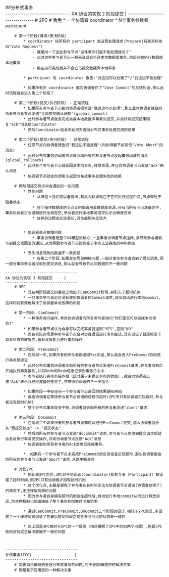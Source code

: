 ##分布式事务   
    --------------------------------
    XA 协议的实现 2 阶段提交		|
    --------------------------------
        # 2PC
        # 角色
            * 一个协调者 coordinator
            * N个事务参数者 partcipant
        
        # 第一个阶段(请求/表决阶段)
            * coordinator 往所有的 partcipant 发送预处理请求:Prepare(有些资料也叫"Vote Request")
                - 就是问一下这些参与节点"这件事你们能不能处理成功了"
                - 此时这些参与者节点一般来说就会打开本地数据库事务,然后开始执行数据库本地事务
                - 但在执行完成后并不会立马提交数据库本地事务
            
            * partcipant 向 coordinator 报告:"我这边可以处理了"/"我这边不能处理"
    
            * 如果所有的 coordinator 都向协调者作了"Vote Commit"的反馈的话,那么此时流程就会进入第二个阶段了
    
        # 第二个阶段(提交/执行阶段) - 正常流程
            * 如果所有参与者节点都向协调者报告说"我这边可以处理",那么此时协调者就会向所有参与者节点发送"全局提交确认通知"(global_commit)
            * 此时参与者节点就会完成自身本地数据库事务的提交,并最终将提交结果回复"ack"消息给Coordinator
            * 然后Coordinator就会向调用方返回分布式事务处理完成的结果
        
        # 第二个阶段(提交/执行阶段) - 异常流程
            * 任意节点向协调者报告说"我这边不能处理"(向协调者节点反馈"Vote Abort"的消息)
            * 此时分布式事务协调者节点就会向所有的参与者节点发起事务回滚的消息(global_rollback)
            * 此时各个参与者节点就会回滚本地事务,释放资源,并且向协调者节点发送"ack"确认消息
            * 协调者节点就会向调用方返回分布式事务处理失败的结果
            
        # 两阶段提交协议中会遇到的一些问题
            * 性能问题
                * 从流程上我们可以看得出,其最大缺点就在于它的执行过程中间,节点都处于阻塞状态
                * 各个操作数据库的节点此时都占用着数据库资源,只有当所有节点准备完毕,事务协调者才会通知进行全局提交,参与者进行本地事务提交后才会释放资源
                * 这样的过程会比较漫长,对性能影响比较大
    
    
            * 协调者单点故障问题
                * 事务协调者是整个XA模型的核心,一旦事务协调者节点挂掉,会导致参与者收不到提交或回滚的通知,从而导致参与者节点始终处于事务无法完成的中间状态
    
            * 丢失消息导致的数据不一致问题
                * 在第二个阶段,如果发生局部网络问题,一部分事务参与者收到了提交消息,另一部分事务参与者没收到提交消息,那么就会导致节点间数据的不一致问题
    
    --------------------------------
    XA 协议的实现 3 阶段提交		|
    --------------------------------
        # 3PC
            * 其在两阶段提交的基础上增加了CanCommit阶段,并引入了超时机制
            * 一旦事务参与者迟迟没有收到协调者的Commit请求,就会自动进行本地commit,这样相对有效地解决了协调者单点故障的问题
        
        # 第一阶段: CanCommit
            * 一种事务询问操作,事务的协调者向所有参与者询问"你们是否可以完成本次事务?"
            * 如果参与者节点认为自身可以完成事务就返回"YES",否则"NO"
            * 而在实际的场景中参与者节点会对自身逻辑进行事务尝试,其实说白了就是检查下自身状态的健康性,看有没有能力进行事务操作
        
        # 第二阶段: PreCommit
            * 在阶段一中,如果所有的参与者都返回Yes的话,那么就会进入PreCommit阶段进行事务预提交
            * 此时分布式事务协调者会向所有的参与者节点发送PreCommit请求,参与者收到后开始执行事务操作,并将Undo和Redo信息记录到事务日志中
            * 参与者执行完事务操作后（此时属于未提交事务的状态）,就会向协调者反馈"Ack"表示我已经准备好提交了,并等待协调者的下一步指令
            
            * 如果阶段一中有任何一个参与者节点返回的结果是No响应
            * 或者协调者在等待参与者节点反馈的过程中超时(2PC中只有协调者可以超时,参与者没有超时机制)
            * 整个分布式事务就会中断,协调者就会向所有的参与者发送"abort"请求
    
        # 第三阶段: DoCommit
            * 在阶段二中如果所有的参与者节点都可以进行PreCommit提交,那么协调者就会从"预提交状态" -> "提交状态"
            * 然后向所有的参与者节点发送"doCommit"请求,参与者节点在收到提交请求后就会各自执行事务提交操作,并向协调者节点反馈"Ack"消息
            * 协调者收到所有参与者的Ack消息后完成事务。
    
            *  如果有一个参与者节点未完成PreCommit的反馈或者反馈超时,那么协调者都会向所有的参与者节点发送"abort"请求,从而中断事务
        
        # 对比2PC
            * 相比较2PC而言,3PC对于协调者(Coordinator)和参与者（Partcipant）都设置了超时时间,而2PC只有协调者才拥有超时机制
            * 这个优化点,主要是避免了参与者在长时间无法与协调者节点通讯(协调者挂掉了)的情况下,无法释放资源的问题
            * 因为参与者自身拥有超时机制会在超时后,自动进行本地commit从而进行释放资源,而这种机制也侧面降低了整个事务的阻塞时间和范围
    
            * 通过CanCommit,PreCommit,DoCommit三个阶段的设计,相较于2PC而言,多设置了一个缓冲阶段保证了在最后提交阶段之前各参与节点的状态是一致的
    
            * 以上就是3PC相对于2PC的一个提高（相对缓解了2PC中的前两个问题）,但是3PC依然没有完全解决数据不一致的问题
        
    
            
    --------------------------------
    补偿事务(TCC)					|
    --------------------------------
        # 需要自己编码去处理分布式事务的问题,它不是由DB提供的解决方案
        # 而是基于应用层的一种解决方案
            
        
